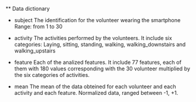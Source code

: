 ** Data dictionary

- subject
The identification for the volunteer wearing the smartphone
Range: from 1 to 30

- activity
The activities performed by the volunteers.
It include six categories: Laying, sitting, standing, walking, walking_downstairs and walking_upstairs

- feature
Each of the analized features.
It include 77 features, each of them with 180 values corresponding with the 30 volunteer 
multiplied by the six categories of activities.

- mean
The mean of the data obteined for each volunteer and each activity and each feature.
Normalized data, ranged between -1, +1.